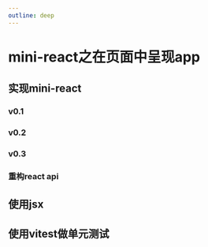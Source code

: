 ```yaml
---
outline: deep
---
```

# mini-react之在页面中呈现app

## 实现mini-react

### v0.1

### v0.2

### v0.3

### 重构react api

## 使用jsx

## 使用vitest做单元测试